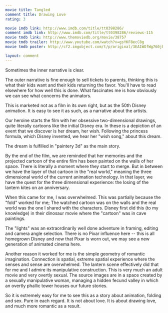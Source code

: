```yaml
---
movie title: Tangled
comment title: Drawing Love
rating: 3

movie imdb link: http://www.imdb.com/title/tt0398286/
comment imdb link: http://www.imdb.com/title/tt0398286/reviews-115
movie tmdb link: http://www.themoviedb.org/movie/38757
movie tmdb trailer: http://www.youtube.com/watch?v=gsYKF8ecC8g
movie tmdb poster: http://cf2.imgobject.com/t/p/original/3EA1WOfWg760jk5GHLELBcws7Rf.jpg

layout: comment
---
```


Sometimes the inner narrative is clear.

The outer narrative is fine enough to sell tickets to parents, thinking this is what their kids want and their kids returning the favor. You'll have to read elsewhere for how well this is done. What fascinates me is how obviously we can see what concerns the animators.

This is marketed not as a film in its own right, but as the 50th Disney animation. It is easy to see it as such, as a narrative about the artists.

Our heroine starts the film with her obsessive two-dimensional drawings, quite literally cartoons like the initial Disney era. In these is a depiction of an event that we discover is her dream, her wish. Following the princess formula, which Disney invented, we hear her "wish song," about this dream. 

The dream is fulfilled in "paintery 3d" as the main story.

By the end of the film, we are reminded that her memories and the projected cartoon of the entire film has been painted on the walls of her space. There is literally a moment where they start to merge. But in between we have the layer of that cartoon in the "real world," meaning the three dimensional world of the current animation technology. In that layer, we have the quest for the three dimensional experience: the losing of the lantern kites on an anniversary.

When this came for me, I was overwhelmed. This was partially because the "fold" worked for me; The watched cartoon was on the walls and the real world was the one I shared with the characters. Disney first did this (to my knowledge) in their dinosaur movie where the "cartoon" was in cave paintings.

The "lights" was an extraordinarily well done adventure in framing, editing and camera angle selection. There is no Pixar influence here -- this is all homegrown Disney and now that Pixar is worn out, we may see a new generation of animated cinema here.

Another reason it worked for me is the simple geometry of romantic imagination. Connection is spatial, extreme spatial experience where the senses and sense are overwhelmed. The lantern scene effectively did that for me and I admire its manipulative construction. This is very much an adult movie and very overtly sexual. The source images are in a space created by a sexually manipulative woman, managing a hidden fecund valley in which an overtly phallic tower houses our future stories.

So it is extremely easy for me to see this as a story about animation, folding and sex. Pure in each regard. It is not about love. It is about drawing love, and much more romantic as a result.